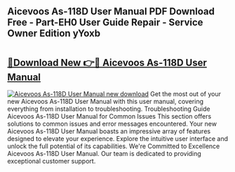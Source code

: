 ## Aicevoos As-118D User Manual PDF Download Free - Part-EH0 User Guide Repair - Service Owner Edition yYoxb

# <h2><a href="http://bc4130.oget.top/?id=Aicevoos+As-118D+User+Manual">🔗Download New 👉🔴 Aicevoos As-118D User Manual</a></h2>

[![Aicevoos As-118D User Manual new download](https://i.imgur.com/5g1atiW.png)](http://bc4130.oget.top/?id=Aicevoos+As-118D+User+Manual)
Get the most out of your new Aicevoos As-118D User Manual with this user manual, covering everything from installation to troubleshooting. Troubleshooting Guide Aicevoos As-118D User Manual for Common Issues This section offers solutions to common issues and error messages encountered. Your new Aicevoos As-118D User Manual boasts an impressive array of features designed to elevate your experience. Explore the intuitive user interface and unlock the full potential of its capabilities. We're Committed to Excellence Aicevoos As-118D User Manual. Our team is dedicated to providing exceptional customer support.

